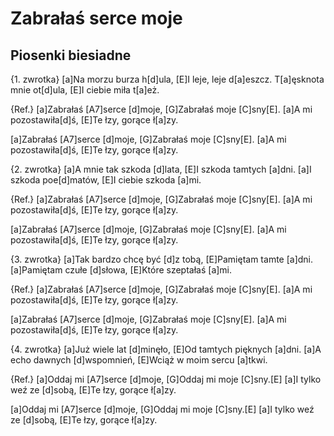 # Zabrałaś serce moje
## Piosenki biesiadne


{1. zwrotka} 
[a]Na morzu burza h[d]ula,
[E]I leje, leje d[a]eszcz.
T[a]ęsknota mnie ot[d]ula,
[E]I ciebie miła t[a]eż.

{Ref.}
[a]Zabrałaś [A7]serce [d]moje,
[G]Zabrałaś moje [C]sny[E].
[a]A mi pozostawiła[d]ś,
[E]Te łzy, gorące ł[a]zy.

[a]Zabrałaś [A7]serce [d]moje,
[G]Zabrałaś moje [C]sny[E].
[a]A mi pozostawiła[d]ś,
[E]Te łzy, gorące ł[a]zy.

{2. zwrotka}
[a]A mnie tak szkoda [d]lata,
[E]I szkoda tamtych [a]dni.
[a]I szkoda poe[d]matów,
[E]I ciebie szkoda [a]mi.

{Ref.}
[a]Zabrałaś [A7]serce [d]moje,
[G]Zabrałaś moje [C]sny[E].
[a]A mi pozostawiła[d]ś,
[E]Te łzy, gorące ł[a]zy.

[a]Zabrałaś [A7]serce [d]moje,
[G]Zabrałaś moje [C]sny[E].
[a]A mi pozostawiła[d]ś,
[E]Te łzy, gorące ł[a]zy.

{3. zwrotka}
[a]Tak bardzo chcę być [d]z tobą,
[E]Pamiętam tamte [a]dni.
[a]Pamiętam czułe [d]słowa,
[E]Które szeptałaś [a]mi.

{Ref.}
[a]Zabrałaś [A7]serce [d]moje,
[G]Zabrałaś moje [C]sny[E].
[a]A mi pozostawiła[d]ś,
[E]Te łzy, gorące ł[a]zy.

[a]Zabrałaś [A7]serce [d]moje,
[G]Zabrałaś moje [C]sny[E].
[a]A mi pozostawiła[d]ś,
[E]Te łzy, gorące ł[a]zy.

{4. zwrotka}
[a]Już wiele lat [d]minęło,
[E]Od tamtych pięknych [a]dni.
[a]A echo dawnych [d]wspomnień,
[E]Wciąż w moim sercu [a]tkwi.

{Ref.}
[a]Oddaj mi [A7]serce [d]moje,
[G]Oddaj mi moje [C]sny.[E]
[a]I tylko weź ze [d]sobą,
[E]Te łzy, gorące ł[a]zy.

[a]Oddaj mi [A7]serce [d]moje,
[G]Oddaj mi moje [C]sny.[E]
[a]I tylko weź ze [d]sobą,
[E]Te łzy, gorące ł[a]zy.


